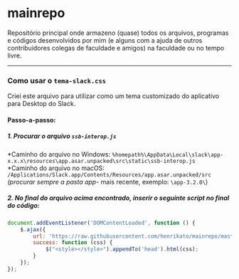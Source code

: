 # mainrepo

Repositório principal onde armazeno (quase) todos os arquivos, programas e códigos desenvolvidos por mim (e alguns com a ajuda de outros contribuidores colegas de faculdade e amigos) na faculdade ou no tempo livre.

------------------------------------------------------------------------------------------------------------------------------------------
### Como usar o `tema-slack.css`
Criei este arquivo para utilizar como um tema customizado do aplicativo para Desktop do Slack.
#### Passo-a-passo:
##### 1. Procurar o arquivo `ssb-interop.js`
  *Caminho do arquivo no Windows: `%homepath%\AppData\Local\slack\app-x.x.x\resources\app.asar.unpacked\src\static\ssb-interop.js`  
  *Caminho do arquivo no macOS: `/Applications/Slack.app/Contents/Resources/app.asar.unpacked/src`  
  *(procurar sempre a pasta app-* mais recente, exemplo: `\app-3.2.0\`)  

##### 2. No final do arquivo acima encontrado, inserir o seguinte script no final do código:
```javascript
document.addEventListener('DOMContentLoaded', function () {
    $.ajax({
        url: 'https://raw.githubusercontent.com/henrikato/mainrepo/master/tema-slack.css',
        success: function (css) {
            $("<style></style>").appendTo('head').html(css);
        }
    });
});
```
 
